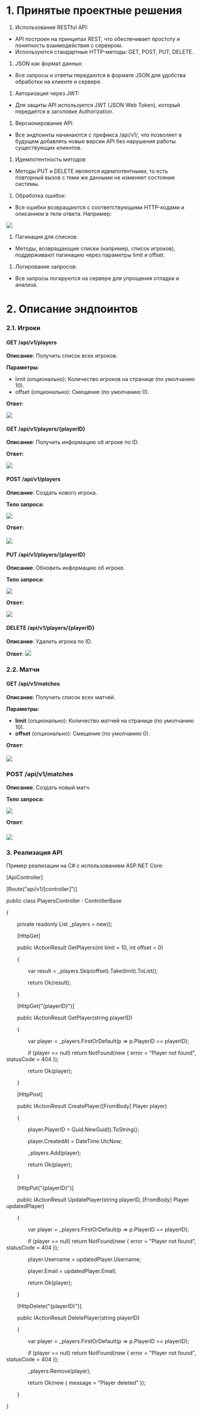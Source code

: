 ﻿# **1. Принятые проектные решения**
1. Использование RESTful API:
- API построен на принципах REST, что обеспечивает простоту и понятность взаимодействия с сервером.
- Используются стандартные HTTP-методы: GET, POST, PUT, DELETE.
1. JSON как формат данных:
- Все запросы и ответы передаются в формате JSON для удобства обработки на клиенте и сервере.
1. Авторизация через JWT:
- Для защиты API используется JWT (JSON Web Token), который передаётся в заголовке Authorization.
1. Версионирование API:
- Все эндпоинты начинаются с префикса /api/v1/, что позволяет в будущем добавлять новые версии API без нарушения работы существующих клиентов.
1. Идемпотентность методов:
- Методы PUT и DELETE являются идемпотентными, то есть повторный вызов с теми же данными не изменяет состояние системы.
1. Обработка ошибок:
- Все ошибки возвращаются с соответствующими HTTP-кодами и описанием в теле ответа. Например:

![](Aspose.Words.c0214b68-9e83-40fd-b696-496c0b6c9148.001.png)

1. Пагинация для списков:
- Методы, возвращающие списки (например, список игроков), поддерживают пагинацию через параметры limit и offset.
1. Логирование запросов:
- Все запросы логируются на сервере для упрощения отладки и анализа.


# **2. Описание эндпоинтов**
### **2.1. Игроки**
#### **GET /api/v1/players**
**Описание**: Получить список всех игроков.

**Параметры**:

- limit (опционально): Количество игроков на странице (по умолчанию 10).
- offset (опционально): Смещение (по умолчанию 0).

**Ответ**:

![](Aspose.Words.c0214b68-9e83-40fd-b696-496c0b6c9148.002.png)
#### **GET /api/v1/players/{playerID}**
**Описание**: Получить информацию об игроке по ID.

**Ответ:**

![](Aspose.Words.c0214b68-9e83-40fd-b696-496c0b6c9148.003.png)


#### **POST /api/v1/players**
**Описание**: Создать нового игрока.

**Тело запроса:**

![](Aspose.Words.c0214b68-9e83-40fd-b696-496c0b6c9148.004.png)

**Ответ:**
#### ![](Aspose.Words.c0214b68-9e83-40fd-b696-496c0b6c9148.005.png)
#### **PUT /api/v1/players/{playerID}**
**Описание**: Обновить информацию об игроке.

**Тело запроса:**

![](Aspose.Words.c0214b68-9e83-40fd-b696-496c0b6c9148.006.png)

**Ответ:**

![](Aspose.Words.c0214b68-9e83-40fd-b696-496c0b6c9148.007.png)
#### **DELETE /api/v1/players/{playerID}**
**Описание**: Удалить игрока по ID.

**Ответ**:
![](Aspose.Words.c0214b68-9e83-40fd-b696-496c0b6c9148.008.png)
###
### **2.2. Матчи**
#### **GET /api/v1/matches**
**Описание**: Получить список всех матчей.

**Параметры**:

- **limit** (опционально): Количество матчей на странице (по умолчанию 10).
- **offset** (опционально): Смещение (по умолчанию 0).

**Ответ**:
#### ![](Aspose.Words.c0214b68-9e83-40fd-b696-496c0b6c9148.009.png)
### **POST /api/v1/matches**
**Описание**: Создать новый матч.

**Тело запроса:**

![](Aspose.Words.c0214b68-9e83-40fd-b696-496c0b6c9148.010.png)

**Ответ**:
### ![](Aspose.Words.c0214b68-9e83-40fd-b696-496c0b6c9148.011.png)

### **3. Реализация API**
Пример реализации на C# с использованием ASP.NET Core:

[ApiController]

[Route("api/v1/[controller]")]

public class PlayersController : ControllerBase

{

`    `private readonly List<Player> \_players = new();

`    `[HttpGet]

`    `public IActionResult GetPlayers(int limit = 10, int offset = 0)

`    `{

`        `var result = \_players.Skip(offset).Take(limit).ToList();

`        `return Ok(result);

`    `}

`    `[HttpGet("{playerID}")]

`    `public IActionResult GetPlayer(string playerID)

`    `{

`        `var player = \_players.FirstOrDefault(p => p.PlayerID == playerID);

`        `if (player == null) return NotFound(new { error = "Player not found", statusCode = 404 });

`        `return Ok(player);

`    `}

`    `[HttpPost]

`    `public IActionResult CreatePlayer([FromBody] Player player)

`    `{

`        `player.PlayerID = Guid.NewGuid().ToString();

`        `player.CreatedAt = DateTime.UtcNow;

`        `\_players.Add(player);

`        `return Ok(player);

`    `}

`    `[HttpPut("{playerID}")]

`    `public IActionResult UpdatePlayer(string playerID, [FromBody] Player updatedPlayer)

`    `{

`        `var player = \_players.FirstOrDefault(p => p.PlayerID == playerID);

`        `if (player == null) return NotFound(new { error = "Player not found", statusCode = 404 });

`        `player.Username = updatedPlayer.Username;

`        `player.Email = updatedPlayer.Email;

`        `return Ok(player);

`    `}

`    `[HttpDelete("{playerID}")]

`    `public IActionResult DeletePlayer(string playerID)

`    `{

`        `var player = \_players.FirstOrDefault(p => p.PlayerID == playerID);

`        `if (player == null) return NotFound(new { error = "Player not found", statusCode = 404 });

`        `\_players.Remove(player);

`        `return Ok(new { message = "Player deleted" });

`    `}

}

